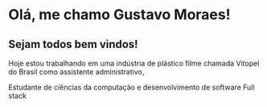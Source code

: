 # Olá, me chamo Gustavo Moraes!
## Sejam todos bem vindos!

Hoje estou trabalhando em uma indústria de plástico filme chamada Vitopel do Brasil como assistente administrativo,

Estudante de ciências da computação e desenvolvimento de software Full stack 



